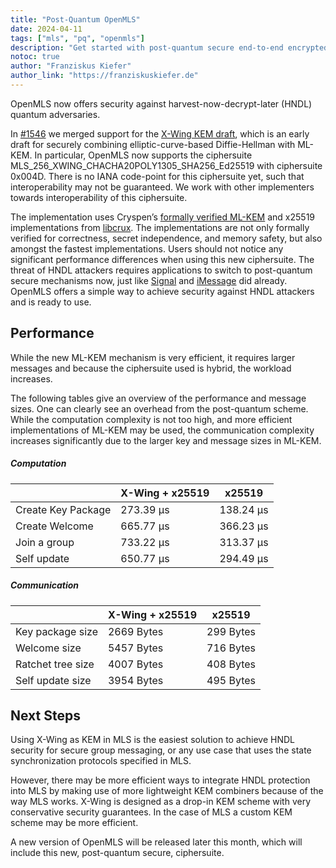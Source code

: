 ```yaml
---
title: "Post-Quantum OpenMLS"
date: 2024-04-11
tags: ["mls", "pq", "openmls"]
description: "Get started with post-quantum secure end-to-end encrypted with OpenMLS."
notoc: true
author: "Franziskus Kiefer"
author_link: "https://franziskuskiefer.de"
---
```


OpenMLS now offers security against harvest-now-decrypt-later (HNDL) quantum adversaries.

In [#1546](https://github.com/openmls/openmls/pull/1546) we merged support for the [X-Wing KEM draft](https://www.ietf.org/archive/id/draft-connolly-cfrg-xwing-kem-02.html), which is an early draft for securely combining elliptic-curve-based Diffie-Hellman with ML-KEM. In particular, OpenMLS now supports the ciphersuite MLS_256_XWING_CHACHA20POLY1305_SHA256_Ed25519 with ciphersuite 0x004D. There is no IANA code-point for this ciphersuite yet, such that interoperability may not be guaranteed. We work with other implementers towards interoperability of this ciphersuite.

The implementation uses Cryspen’s [formally verified ML-KEM](https://cryspen.com/post/ml-kem-verification/) and x25519 implementations from [libcrux](https://github.com/cryspen/libcrux/). The implementations are not only formally verified for correctness, secret independence, and memory safety, but also amongst the fastest implementations. Users should not notice any significant performance differences when using this new ciphersuite.
The threat of HNDL attackers requires applications to switch to post-quantum secure mechanisms now, just like [Signal](https://signal.org/blog/pqxdh/) and [iMessage](https://security.apple.com/blog/imessage-pq3/) did already. OpenMLS offers a simple way to achieve security against HNDL attackers and is ready to use.

## Performance

While the new ML-KEM mechanism is very efficient, it requires larger messages and because the ciphersuite used is hybrid, the workload increases.

The following tables give an overview of the performance and message sizes.
One can clearly see an overhead from the post-quantum scheme.
While the computation complexity is not too high, and more efficient implementations of ML-KEM may be used, the communication complexity increases significantly due to the larger key and message sizes in ML-KEM.

##### Computation

|                    | X-Wing + x25519 | x25519    |
| ------------------ | --------------- | --------- |
| Create Key Package | 273.39 µs       | 138.24 µs |
| Create Welcome     | 665.77 µs       | 366.23 µs |
| Join a group       | 733.22 µs       | 313.37 µs |
| Self update        | 650.77 µs       | 294.49 µs |

##### Communication

|                   | X-Wing + x25519 | x25519    |
| ----------------- | --------------- | --------- |
| Key package size  | 2669 Bytes      | 299 Bytes |
| Welcome size      | 5457 Bytes      | 716 Bytes |
| Ratchet tree size | 4007 Bytes      | 408 Bytes |
| Self update size  | 3954 Bytes      | 495 Bytes |

## Next Steps

Using X-Wing as KEM in MLS is the easiest solution to achieve HNDL security for secure group messaging, or any use case that uses the state synchronization protocols specified in MLS.

However, there may be more efficient ways to integrate HNDL protection into MLS by making use of more lightweight KEM combiners because of the way MLS works.
X-Wing is designed as a drop-in KEM scheme with very conservative security guarantees. In the case of MLS a custom KEM scheme may be more efficient.

A new version of OpenMLS will be released later this month, which will include this new, post-quantum secure, ciphersuite.
